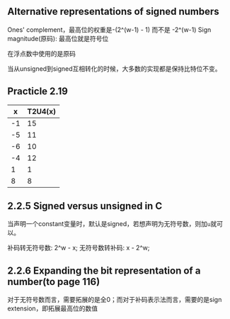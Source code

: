 ## Alternative representations of signed numbers

Ones' complement，最高位的权重是-(2^(w-1) - 1) 而不是 -2^(w-1)
Sign magnitude(原码): 最高位就是符号位

在浮点数中使用的是原码

当从unsigned到signed互相转化的时候，大多数的实现都是保持比特位不变。

## Practicle 2.19

| x  | T2U4(x) |
| -- | ------ |
| -1 | 15      |
| -5 | 11       |
| -6 | 10       |
| -4 | 12       |
| 1  | 1        |
| 8  | 8        |

## 2.2.5 Signed versus unsigned in C

当声明一个constant变量时，默认是signed，若想声明为无符号数，则加`u`就可以。

补码转无符号数: 2^w - x;
无符号数转补码: x - 2^w;

## 2.2.6 Expanding the bit representation of a number(to page 116)

对于无符号数而言，需要拓展的是全0；而对于补码表示法而言，需要的是sign extension，即拓展最高位的数值





